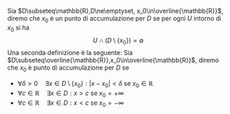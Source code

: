 Sia $D\subseteq\mathbb{R},D\ne\emptyset, x_0\in\overline{\mathbb{R}}$, diremo che $x_0$ è un punto di accumulazione per $D$ se per ogni $U$ intorno di $x_0$ si ha
$$
U\cap(D\setminus\{x_0\})=\emptyset
$$
Una seconda definizione è la seguente:
Sia $D\subseteq\overline{\mathbb{R}},x_0\in\overline{\mathbb{R}}$, diremo che $x_0$ è punto di accumulazione per $D$ se
* $\forall\delta>0\quad\exists x\in D\setminus\{x_0\}:|x-x_0|<\delta$ se $x_0\in\mathbb{R}$
* $\forall c\in\mathbb{R}\quad\exists x\in D:x>c$ se $x_0=+\infty$
* $\forall c\in\mathbb{R}\quad\exists x\in D:x<c$ se $x_0=-\infty$